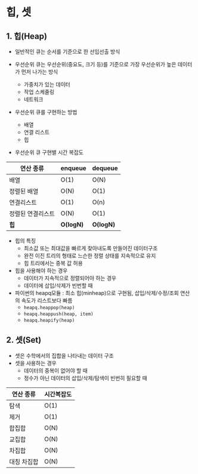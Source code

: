 # 힙, 셋

## 1. 힙(Heap)

- 일반적인 큐는 순서를 기준으로 한 선입선출 방식

- 우선순위 큐는 우선순위(중요도, 크기 등)를 기준으로 가장 우선순위가 높은 데이터가 먼저 나가는 방식
  - 가중치가 있는 데이터
  - 작업 스케줄링
  - 네트워크
- 우선순위 큐를 구현하는 방법
  - 배열
  - 연결 리스트
  - 힙

- 우선순위 큐 구현별 시간 복잡도

| 연산 종류         | enqueue     | dequeue     |
| ----------------- | ----------- | ----------- |
| 배열              | O(1)        | O(N)        |
| 정렬된 배열       | O(N)        | O(1)        |
| 연결리스트        | O(1)        | O(n)        |
| 정렬된 연결리스트 | O(N)        | O(1)        |
| **힙**            | **O(logN)** | **O(logN)** |

- 힙의 특징
  - 최소값 또는 최대값을 빠르게 찾아내도록 만들어진 데이터구조
  - 완전 이진 트리의 형태로 느슨한 정렬 상태를 지속적으로 유지
  - 힙 트리에서는 중복 값 허용
- 힙을 사용해야 하는 경우
  - 데이터가 지속적으로 정렬되어야 하는 경우
  - 데이터에 삽입/삭제가 빈번할 때
- 파이썬의 heapq모듈 : 최소 힙(minheap)으로 구현됨, 삽입/삭제/수정/조회 연산의 속도가 리스트보다 빠름
  - `heapq.heappop(heap)`
  - `heapq.heappush(heap, item)`
  - `heapq.heapify(heap)`

## 2. 셋(Set)

- 셋은 수학에서의 집합을 나타내는 데이터 구조
- 셋을 사용하는 경우
  - 데이터의 중복이 없어야 할 때
  - 정수가 아닌 데이터의 삽입/삭제/탐색이 빈번히 필요할 때

| 연산 종류   | 시간복잡도 |
| ----------- | ---------- |
| 탐색        | O(1)       |
| 제거        | O(1)       |
| 합집합      | O(N)       |
| 교집합      | O(N)       |
| 차집합      | O(N)       |
| 대칭 차집합 | O(N)       |

